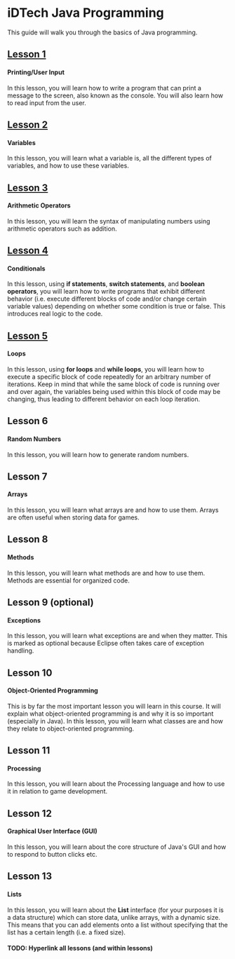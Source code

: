 # iDTech Java Programming

This guide will walk you through the basics of Java programming.

## [Lesson 1](https://github.com/RamV13/iDTech-Java/tree/master/Lesson%201)

#### Printing/User Input

In this lesson, you will learn how to write a program that can print a message to the screen, also known as the console.
You will also learn how to read input from the user.

## [Lesson 2](https://github.com/RamV13/iDTech-Java/tree/master/Lesson%202)

#### Variables

In this lesson, you will learn what a variable is, all the different types of variables, and how to use these variables.

## [Lesson 3](https://github.com/RamV13/iDTech-Java/blob/master/Lesson%203)

#### Arithmetic Operators

In this lesson, you will learn the syntax of manipulating numbers using arithmetic operators such as addition.

## [Lesson 4](https://github.com/RamV13/iDTech-Java/blob/master/Lesson%204)

#### Conditionals

In this lesson, using **if statements**, **switch statements**, and **boolean operators**, you will learn how to write programs that exhibit different behavior (i.e. execute different blocks of code and/or change certain variable values) depending on whether some condition is true or false. This introduces real logic to the code.

## [Lesson 5](https://github.com/RamV13/iDTech-Java/blob/master/Lesson%205)

#### Loops

In this lesson, using **for loops** and **while loops**, you will learn how to execute a specific block of code repeatedly for an arbitrary number of iterations. Keep in mind that while the same block of code is running over and over again, the variables being used within this block of code may be changing, thus leading to different behavior on each loop iteration.

## Lesson 6

#### Random Numbers

In this lesson, you will learn how to generate random numbers.

## Lesson 7

#### Arrays

In this lesson, you will learn what arrays are and how to use them. Arrays are often useful when storing data for games.

## Lesson 8

#### Methods

In this lesson, you will learn what methods are and how to use them. Methods are essential for organized code.

## Lesson 9 (optional)

#### Exceptions

In this lesson, you will learn what exceptions are and when they matter. This is marked as optional because Eclipse often takes care of exception handling.

## Lesson 10

#### Object-Oriented Programming

This is by far the most important lesson you will learn in this course. It will explain what object-oriented programming is and why it is so important (especially in Java). In this lesson, you will learn what classes are and how they relate to object-oriented programming.

## Lesson 11

#### Processing

In this lesson, you will learn about the Processing language and how to use it in relation to game development.

## Lesson 12

#### Graphical User Interface (GUI)

In this lesson, you will learn about the core structure of Java's GUI and how to respond to button clicks etc.

## Lesson 13

#### Lists

In this lesson, you will learn about the **List** interface (for your purposes it is a data structure) which can store data, unlike arrays, with a dynamic size. This means that you can add elements onto a list without specifying that the list has a certain length (i.e. a fixed size).

#### TODO: Hyperlink all lessons (and within lessons)
